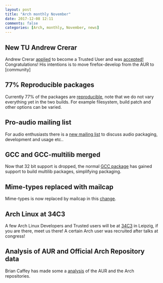 ```yaml
---
layout: post
title: "Arch monthly November"
date: 2017-12-08 12:11
comments: false
categories: [Arch, monthly, November, news]
---
```


## New TU Andrew Crerar

Andrew Crerar [applied](https://lists.archlinux.org/pipermail/aur-general/2017-November/033659.html) to become a Trusted User and was [accepted!](https://lists.archlinux.org/pipermail/aur-general/2017-November/033689.html) Congratulations! His intentions is to move firefox-develop from the AUR to [community]

## 77% Reproducible packages

Currently 77% of the packages are [reproducible](https://tests.reproducible-builds.org/archlinux/archlinux.html), note that we do not vary everything yet in the two builds. For example filesystem, build patch and other options can be varied.

## Pro-audio mailing list

For audio enthusiasts there is a [new mailing list](https://lists.archlinux.org/listinfo/arch-proaudio) to discuss audio packaging, development and usage etc..

## GCC and GCC-multilib merged

Now that 32 bit support is dropped, the normal [GCC package](https://git.archlinux.org/svntogit/packages.git/commit/trunk?h=packages/gcc&id=21e16ee264e004d6f32af818ba2bad656515ebac) has gained support to build multilib packages, simplifying packaging.

## Mime-types replaced with mailcap

Mime-types is now replaced by mailcap in this [change](https://git.archlinux.org/svntogit/packages.git/commit/trunk?h=packages/mailcap&id=c291cd6cf483b8df9d25b59160f9d420ab8affee).

## Arch Linux at 34C3

A few Arch Linux Developers and Trusted users will be at [34C3](https://events.ccc.de/tag/34c3/) in Leipzig, if you are there, meet us there! A certain Arch user was recruited after talks at congress!

## Analysis of AUR and Official Arch Repository data

Brian Caffey has made some a [analysis](http://briancaffey.github.io/2017/12/02/arch-linux-package-data-analysis.html) of the AUR and the Arch repositories.
